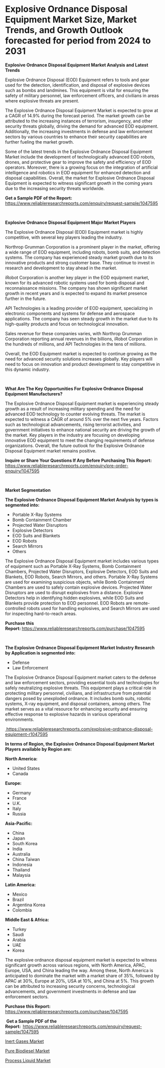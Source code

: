 <p><h1>Explosive Ordnance Disposal Equipment Market Size, Market Trends, and Growth Outlook forecasted for period from 2024 to 2031</h1></p><p><strong>Explosive Ordnance Disposal Equipment Market Analysis and Latest Trends</strong></p>
<p><p>Explosive Ordnance Disposal (EOD) Equipment refers to tools and gear used for the detection, identification, and disposal of explosive devices such as bombs and landmines. This equipment is vital for ensuring the safety of military personnel, law enforcement officers, and civilians in areas where explosive threats are present. </p><p>The Explosive Ordnance Disposal Equipment Market is expected to grow at a CAGR of 14.9% during the forecast period. The market growth can be attributed to the increasing instances of terrorism, insurgency, and other security threats globally, driving the demand for advanced EOD equipment. Additionally, the increasing investments in defense and law enforcement sectors by various countries to enhance their security capabilities are further fueling the market growth.</p><p>Some of the latest trends in the Explosive Ordnance Disposal Equipment Market include the development of technologically advanced EOD robots, drones, and protective gear to improve the safety and efficiency of EOD operators. Moreover, there is a growing focus on the integration of artificial intelligence and robotics in EOD equipment for enhanced detection and disposal capabilities. Overall, the market for Explosive Ordnance Disposal Equipment is expected to witness significant growth in the coming years due to the increasing security threats worldwide.</p></p>
<p><strong>Get a Sample PDF of the Report:&nbsp;</strong> <a href="https://www.reliableresearchreports.com/enquiry/request-sample/1047595">https://www.reliableresearchreports.com/enquiry/request-sample/1047595</a></p>
<p>&nbsp;</p>
<p><strong>Explosive Ordnance Disposal Equipment Major Market Players</strong></p>
<p><p>The Explosive Ordnance Disposal (EOD) Equipment market is highly competitive, with several key players leading the industry. </p><p>Northrop Grumman Corporation is a prominent player in the market, offering a wide range of EOD equipment, including robots, bomb suits, and detection systems. The company has experienced steady market growth due to its innovative products and strong customer base. They continue to invest in research and development to stay ahead in the market.</p><p>iRobot Corporation is another key player in the EOD equipment market, known for its advanced robotic systems used for bomb disposal and reconnaissance missions. The company has shown significant market growth in recent years and is expected to expand its market presence further in the future.</p><p>API Technologies is a leading provider of EOD equipment, specializing in electronic components and systems for defense and aerospace applications. The company has seen steady growth in the market due to its high-quality products and focus on technological innovation.</p><p>Sales revenue for these companies varies, with Northrop Grumman Corporation reporting annual revenues in the billions, iRobot Corporation in the hundreds of millions, and API Technologies in the tens of millions. </p><p>Overall, the EOD Equipment market is expected to continue growing as the need for advanced security solutions increases globally. Key players will need to focus on innovation and product development to stay competitive in this dynamic industry.</p></p>
<p>&nbsp;</p>
<p><strong>What Are The Key Opportunities For Explosive Ordnance Disposal Equipment Manufacturers?</strong></p>
<p><p>The Explosive Ordnance Disposal Equipment market is experiencing steady growth as a result of increasing military spending and the need for advanced EOD technology to counter evolving threats. The market is expected to witness a CAGR of around 5% over the next five years. Factors such as technological advancements, rising terrorist activities, and government initiatives to enhance national security are driving the growth of the market. Key players in the industry are focusing on developing innovative EOD equipment to meet the changing requirements of defense organizations. Overall, the future outlook for the Explosive Ordnance Disposal Equipment market remains positive.</p></p>
<p><strong>Inquire or Share Your Questions If Any Before Purchasing This Report:</strong> <a href="https://www.reliableresearchreports.com/enquiry/pre-order-enquiry/1047595">https://www.reliableresearchreports.com/enquiry/pre-order-enquiry/1047595</a></p>
<p>&nbsp;</p>
<p><strong>Market Segmentation</strong></p>
<p><strong>The Explosive Ordnance Disposal Equipment Market Analysis by types is segmented into:</strong></p>
<p><ul><li>Portable X-Ray Systems</li><li>Bomb Containment Chamber</li><li>Projected Water Disruptors</li><li>Explosive Detectors</li><li>EOD Suits and Blankets</li><li>EOD Robots</li><li>Search Mirrors</li><li>Others</li></ul></p>
<p><p>The Explosive Ordnance Disposal Equipment market includes various types of equipment such as Portable X-Ray Systems, Bomb Containment Chambers, Projected Water Disruptors, Explosive Detectors, EOD Suits and Blankets, EOD Robots, Search Mirrors, and others. Portable X-Ray Systems are used for examining suspicious objects, while Bomb Containment Chambers are used to safely contain explosive devices. Projected Water Disruptors are used to disrupt explosives from a distance. Explosive Detectors help in identifying hidden explosives, while EOD Suits and Blankets provide protection to EOD personnel. EOD Robots are remote-controlled robots used for handling explosives, and Search Mirrors are used for inspecting hard-to-reach areas.</p></p>
<p><strong>Purchase this Report:&nbsp;</strong><a href="https://www.reliableresearchreports.com/purchase/1047595">https://www.reliableresearchreports.com/purchase/1047595</a></p>
<p>&nbsp;</p>
<p><strong>The Explosive Ordnance Disposal Equipment Market Industry Research by Application is segmented into:</strong></p>
<p><ul><li>Defense</li><li>Law Enforcement</li></ul></p>
<p><p>The Explosive Ordnance Disposal Equipment market caters to the defense and law enforcement sectors, providing essential tools and technologies for safely neutralizing explosive threats. This equipment plays a critical role in protecting military personnel, civilians, and infrastructure from potential dangers posed by unexploded ordnance. It includes bomb suits, robotic systems, X-ray equipment, and disposal containers, among others. The market serves as a vital resource for enhancing security and ensuring effective response to explosive hazards in various operational environments.</p></p>
<p><a href="https://www.reliableresearchreports.com/explosive-ordnance-disposal-equipment-r1047595">&nbsp;https://www.reliableresearchreports.com/explosive-ordnance-disposal-equipment-r1047595</a></p>
<p><strong>In terms of Region, the Explosive Ordnance Disposal Equipment Market Players available by Region are:</strong></p>
<p>
    <p> <strong> North America: </strong>
        <ul>
            <li>United States</li>
            <li>Canada</li>
        </ul>
        </p> 
    <p> <strong> Europe: </strong>
        <ul>
            <li>Germany</li>
            <li>France</li>
            <li>U.K.</li>
            <li>Italy</li>
            <li>Russia</li>
        </ul>
        </p> 
    <p> <strong> Asia-Pacific: </strong>
        <ul>
            <li>China</li>
            <li>Japan</li>
            <li>South Korea</li>
            <li>India</li>
            <li>Australia</li>
            <li>China Taiwan</li>
            <li>Indonesia</li>
            <li>Thailand</li>
            <li>Malaysia</li>
        </ul>
        </p> 
    <p> <strong> Latin America: </strong>
        <ul>
            <li>Mexico</li>
            <li>Brazil</li>
            <li>Argentina Korea</li>
            <li>Colombia</li>
        </ul>
        </p> 
    <p> <strong> Middle East & Africa: </strong>
        <ul>
            <li>Turkey</li>
            <li>Saudi</li>
            <li>Arabia</li>
            <li>UAE</li>
            <li>Korea</li>
        </ul>
    </p>
    </p>
<p><p>The explosive ordnance disposal equipment market is expected to witness significant growth across various regions, with North America, APAC, Europe, USA, and China leading the way. Among these, North America is anticipated to dominate the market with a market share of 35%, followed by APAC at 30%, Europe at 20%, USA at 10%, and China at 5%. This growth can be attributed to increasing security concerns, technological advancements, and government investments in defense and law enforcement sectors.</p></p>
<p><strong>Purchase this Report: </strong><a href="https://www.reliableresearchreports.com/purchase/1047595">https://www.reliableresearchreports.com/purchase/1047595</a></p>
<p>&nbsp;<strong>Get a Sample PDF of the Report:&nbsp;&nbsp;</strong><a href="https://www.reliableresearchreports.com/enquiry/request-sample/1047595">https://www.reliableresearchreports.com/enquiry/request-sample/1047595</a></p>
<p><strong></strong></p>
<p><p><a href="https://www.linkedin.com/pulse/inert-gases-market-growth-trends-covid-19-impact-forecasts-period-9etse?trackingId=ynBb9JVQdDZEj5vKpwCm0w%3D%3D">Inert Gases Market</a></p><p><a href="https://www.linkedin.com/pulse/pure-biodiesel-market-size-share-amp-trends-analysis-uiz9e?trackingId=RXAQcNAd%2BI91bcpLadwNTg%3D%3D">Pure Biodiesel Market</a></p><p><a href="https://www.linkedin.com/pulse/process-liquid-market-goal-estimating-size-future-growth-akoie?trackingId=NFBJiCkN5t%2BGG5zjaBoBLQ%3D%3D">Process Liquid Market</a></p></p>
